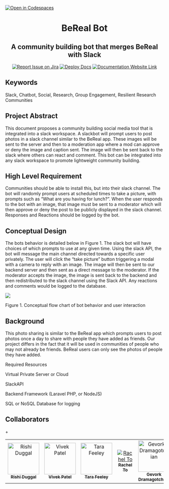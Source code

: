 [![Open in Codespaces](https://classroom.github.com/assets/launch-codespace-7f7980b617ed060a017424585567c406b6ee15c891e84e1186181d67ecf80aa0.svg)](https://classroom.github.com/open-in-codespaces?assignment_repo_id=11810429)
<div align="center">

# BeReal Bot
## A community building bot that merges BeReal with Slack
[![Report Issue on Jira](https://img.shields.io/badge/Report%20Issues-Jira-0052CC?style=flat&logo=jira-software)](https://temple-cis-projects-in-cs.atlassian.net/jira/software/c/projects/DT/issues)
[![Deploy Docs](https://github.com/ApplebaumIan/tu-cis-4398-docs-template/actions/workflows/deploy.yml/badge.svg)](https://github.com/ApplebaumIan/tu-cis-4398-docs-template/actions/workflows/deploy.yml)
[![Documentation Website Link](https://img.shields.io/badge/-Documentation%20Website-brightgreen)](https://applebaumian.github.io/tu-cis-4398-docs-template/)


</div>


## Keywords
Slack, Chatbot, Social, Research, Group Engagement, Resilient Research Communities

## Project Abstract

This document proposes a community building social media tool that is integrated into a slack workspace. A slackbot will prompt users to post photos in a slack channel similar to the BeReal app. These images will be sent to the server and then to a moderation app where a mod can approve or deny the image and caption sent. The image will then be sent back to the slack where others can react and comment. This bot can be integrated into any slack workspace to promote lightweight community building.

## High Level Requirement

Communities should be able to install this, but into their slack channel. The bot will randomly prompt users at scheduled times to take a picture, with prompts such as “What are you having for lunch?”. When the user responds to the bot with an image, that image must be sent to a moderator which will then approve or deny the post to be publicly displayed in the slack channel. Responses and Reactions should be logged by the bot. 

## Conceptual Design

The bots behavior is detailed below in Figure 1. The slack bot will have choices of which prompts to use at any given time. Using the slack API, the bot will message the main channel directed towards a specific user privately. The user will click the “take picture” button triggering a modal with a camera to reply with an image. The image will then be sent to our backend server and then sent as a direct message to the moderator. If the moderator accepts the image, the image is sent back to the backend and then redistributed to the slack channel using the Slack API. Any reactions and comments would be logged to the database. 

<img src="https://media.discordapp.net/attachments/1150951348754456610/1153014601722646698/c52816cd-0b4d-40e1-a4ed-4a51289db728.png"/>

Figure 1. Conceptual flow chart of bot behavior and user interaction

## Background

This photo sharing is similar to the BeReal app which prompts users to post photos once a day to share with people they have added as friends. Our project differs in the fact that it will be used in communities of people who may not already be friends. BeReal users can only see the photos of people they have added.

Required Resources

Virtual Private Server or Cloud

SlackAPI

Backend Framework (Laravel PHP, or NodeJS)

SQL or NoSQL Database for logging

## Collaborators

[//]: # ( readme: collaborators -start )
<table>
<tr>
    <td align="center">
        <a href="https://github.com/RishiDuggal">
            <img src="https://avatars.githubusercontent.com/u/72986170?v=4" width="100;" alt="Rishi Duggal"/>
            <br />
            <sub><b>Rishi Duggal</b></sub>
        </a>
    </td>
        <td align="center">
        <a href="https://github.com/vivekpatell3">
            <img src="https://avatars.githubusercontent.com/u/111992734?v=4" width="100;" alt="Vivek Patel"/>
            <br />
            <sub><b>Vivek Patel</b></sub>
        </a>
    </td>
        <td align="center">
        <a href="https://github.com/RishiDuggal">
            <img src="https://avatars.githubusercontent.com/u/72986170?v=4" width="100;" alt="Tara Feeley"/>
            <br />
            <sub><b>Tara Feeley</b></sub>
        </a>
    </td>
        <td align="center">
        <a href="https://github.com/NTRachel">
            <img src="https://avatars.githubusercontent.com/u/73837312?v=4" alt="Rachel To"/>
            <br />
            <sub><b>Rachel To</b></sub>
        </a>
    </td>
        <td align="center">
        <a href="https://github.com/gevdram">
            <img src="https://avatars.githubusercontent.com/u/111989879?v=4" width="100;" alt="Gevork Dramagotchian"/>
            <br />
            <sub><b>Gevork Dramagotchian</b></sub>
        </a>
    </td>
        <td align="center">
        <a href="https://github.com/SSunnydev">
            <img src="https://avatars.githubusercontent.com/u/70705060?v=4" width="100;" alt="Sojel Sunny"/>
            <br />
            <sub><b>Sojel Sunny</b></sub>
        </a>
    </td>
        <td align="center">
        <a href="https://github.com/ChristianS2001">
            <img src="https://avatars.githubusercontent.com/u/97468890?v=4" width="100;" alt="Christian Smith"/>
            <br />
            <sub><b>Christian Smith</b></sub>
        </a>
    </td>
        <td align="center">
        <a href="https://google.com">
            <img src="https://imgs.search.brave.com/MWlI8P3aJROiUDO9A-LqFyca9kSRIxOtCg_Vf1xd9BA/rs:fit:860:0:0/g:ce/aHR0cHM6Ly90NC5m/dGNkbi5uZXQvanBn/LzAyLzE1Lzg0LzQz/LzM2MF9GXzIxNTg0/NDMyNV90dFg5WWlJ/SXllYVI3TmU2RWFM/TGpNQW15NEd2UEM2/OS5qcGc" width="100;" alt="Nick Sowers"/>
            <br />
            <sub><b>Nick Sowers</b></sub>
        </a>
    </td>+
  </tr>
</table>

[//]: # ( readme: collaborators -end )
